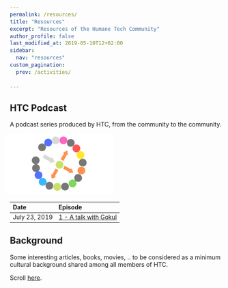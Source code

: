 ```yaml
---
permalink: /resources/
title: "Resources"
excerpt: "Resources of the Humane Tech Community"
author_profile: false
last_modified_at: 2019-05-10T12+02:00
sidebar:
  nav: "resources"
custom_pagination:
  prev: /activities/

---
```


## HTC Podcast

A podcast series produced by HTC, from the community to the community.

<img src="/assets/images/podcast/podcast-icon.png" width="50%" style="margin-left: -2%;">


| Date | Episode |
| :--- | :--- |
| July 23, 2019 | [1 - A talk with Gokul](/resources/podcast/#episode-n1) |


## Background

Some interesting articles, books, movies, .. to be considered as a minimum cultural background shared among all members of HTC.

Scroll [here](/resources/background/).
